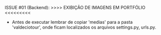 ISSUE #01 (Backend): >>>> EXIBIÇÃO DE IMAGENS EM PORTFÓLIO <<<<<<<<<
 - Antes de executar lembrar de copiar 'medias' para a pasta 'valdeciotour', onde ficam localizados os arquivos settings.py, urls.py.
